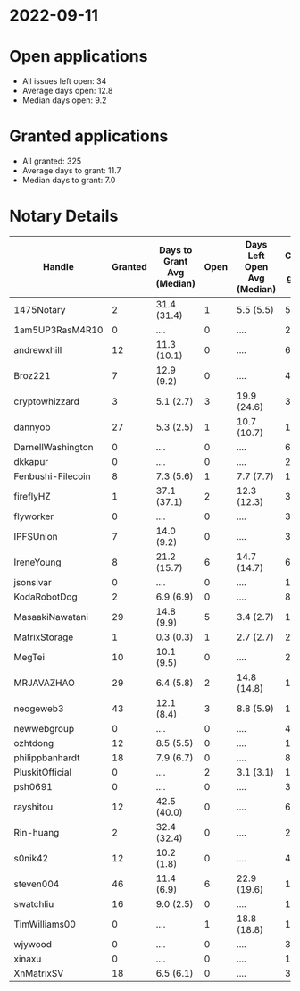 2022-09-11
==========

# Open applications

- All issues left open: 34
- Average days open: 12.8
- Median days open: 9.2

# Granted applications

- All granted: 325
- Average days to grant: 11.7
- Median days to grant: 7.0

# Notary Details

| Handle            |   Granted | Days to Grant Avg (Median)   |   Open | Days Left Open Avg (Median)   |   Closed (no grant) |
|-------------------|-----------|------------------------------|--------|-------------------------------|---------------------|
| 1475Notary        |         2 | 31.4  (31.4)                 |      1 | 5.5  (5.5)                    |                   5 |
| 1am5UP3RasM4R10   |         0 | ....                         |      0 | ....                          |                   2 |
| andrewxhill       |        12 | 11.3  (10.1)                 |      0 | ....                          |                  69 |
| Broz221           |         7 | 12.9  (9.2)                  |      0 | ....                          |                  41 |
| cryptowhizzard    |         3 | 5.1  (2.7)                   |      3 | 19.9  (24.6)                  |                  31 |
| dannyob           |        27 | 5.3  (2.5)                   |      1 | 10.7  (10.7)                  |                 135 |
| DarnellWashington |         0 | ....                         |      0 | ....                          |                   6 |
| dkkapur           |         0 | ....                         |      0 | ....                          |                   2 |
| Fenbushi-Filecoin |         8 | 7.3  (5.6)                   |      1 | 7.7  (7.7)                    |                 103 |
| fireflyHZ         |         1 | 37.1  (37.1)                 |      2 | 12.3  (12.3)                  |                   3 |
| flyworker         |         0 | ....                         |      0 | ....                          |                   3 |
| IPFSUnion         |         7 | 14.0  (9.2)                  |      0 | ....                          |                  33 |
| IreneYoung        |         8 | 21.2  (15.7)                 |      6 | 14.7  (14.7)                  |                  61 |
| jsonsivar         |         0 | ....                         |      0 | ....                          |                  13 |
| KodaRobotDog      |         2 | 6.9  (6.9)                   |      0 | ....                          |                   8 |
| MasaakiNawatani   |        29 | 14.8  (9.9)                  |      5 | 3.4  (2.7)                    |                 121 |
| MatrixStorage     |         1 | 0.3  (0.3)                   |      1 | 2.7  (2.7)                    |                   2 |
| MegTei            |        10 | 10.1  (9.5)                  |      0 | ....                          |                  28 |
| MRJAVAZHAO        |        29 | 6.4  (5.8)                   |      2 | 14.8  (14.8)                  |                 124 |
| neogeweb3         |        43 | 12.1  (8.4)                  |      3 | 8.8  (5.9)                    |                 163 |
| newwebgroup       |         0 | ....                         |      0 | ....                          |                   4 |
| ozhtdong          |        12 | 8.5  (5.5)                   |      0 | ....                          |                 110 |
| philippbanhardt   |        18 | 7.9  (6.7)                   |      0 | ....                          |                  81 |
| PluskitOfficial   |         0 | ....                         |      2 | 3.1  (3.1)                    |                   1 |
| psh0691           |         0 | ....                         |      0 | ....                          |                   3 |
| rayshitou         |        12 | 42.5  (40.0)                 |      0 | ....                          |                  62 |
| Rin-huang         |         2 | 32.4  (32.4)                 |      0 | ....                          |                   2 |
| s0nik42           |        12 | 10.2  (1.8)                  |      0 | ....                          |                  46 |
| steven004         |        46 | 11.4  (6.9)                  |      6 | 22.9  (19.6)                  |                 199 |
| swatchliu         |        16 | 9.0  (2.5)                   |      0 | ....                          |                 116 |
| TimWilliams00     |         0 | ....                         |      1 | 18.8  (18.8)                  |                  12 |
| wjywood           |         0 | ....                         |      0 | ....                          |                  39 |
| xinaxu            |         0 | ....                         |      0 | ....                          |                   1 |
| XnMatrixSV        |        18 | 6.5  (6.1)                   |      0 | ....                          |                  38 |